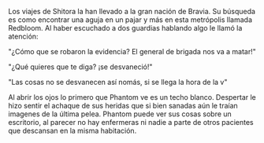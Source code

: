 

Los viajes de Shitora la han llevado a la gran nación de Bravia. Su búsqueda es como encontrar una aguja en un pajar y más en esta metrópolis llamada Redbloom. Al haber escuchado a dos guardias hablando algo le llamó la atención:

"¿Cómo que se robaron la evidencia? El general de brigada nos va a matar!"

"¿Qué quieres que te diga? ¡se desvaneció!"

"Las cosas no se desvanecen así nomás, si se llega la hora de la v"


Al abrir los ojos lo primero que Phantom ve es un techo blanco. Despertar le hizo sentir el achaque de sus heridas que si bien sanadas aún le traían imagenes de la última pelea. Phantom puede ver sus cosas sobre un escritorio, al parecer no hay enfermeras ni nadie a parte de otros pacientes que descansan en la misma habitación. 



